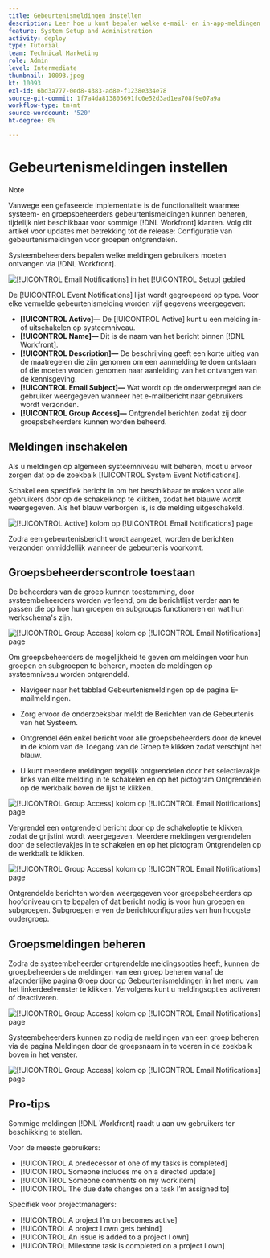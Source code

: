 ```yaml
---
title: Gebeurtenismeldingen instellen
description: Leer hoe u kunt bepalen welke e-mail- en in-app-meldingen gebruikers ontvangen door gebeurtenismeldingen te beheren.
feature: System Setup and Administration
activity: deploy
type: Tutorial
team: Technical Marketing
role: Admin
level: Intermediate
thumbnail: 10093.jpeg
kt: 10093
exl-id: 6bd3a777-0ed8-4383-ad8e-f1238e334e78
source-git-commit: 1f7a4da813805691fc0e52d3ad1ea708f9e07a9a
workflow-type: tm+mt
source-wordcount: '520'
ht-degree: 0%

---
```


<!---
this has the same content as the system administrator notification setup and mangement section of the email and inapp notificiations learning path
--->

<!---
add URL link in the note at the top of the LP
--->

# Gebeurtenismeldingen instellen

>[!NOTE]
>
>Vanwege een gefaseerde implementatie is de functionaliteit waarmee systeem- en groepsbeheerders gebeurtenismeldingen kunnen beheren, tijdelijk niet beschikbaar voor sommige [!DNL Workfront] klanten. Volg dit artikel voor updates met betrekking tot de release: Configuratie van gebeurtenismeldingen voor groepen ontgrendelen.

Systeembeheerders bepalen welke meldingen gebruikers moeten ontvangen via [!DNL Workfront].

![[!UICONTROL Email Notifications] in het [!UICONTROL Setup] gebied](assets/admin-fund-notifications-1.png)

De [!UICONTROL Event Notifications] lijst wordt gegroepeerd op type. Voor elke vermelde gebeurtenismelding worden vijf gegevens weergegeven:

* **[!UICONTROL Active]—** De [!UICONTROL Active] kunt u een melding in- of uitschakelen op systeemniveau.
* **[!UICONTROL Name]—** Dit is de naam van het bericht binnen [!DNL Workfront].
* **[!UICONTROL Description]—** De beschrijving geeft een korte uitleg van de maatregelen die zijn genomen om een aanmelding te doen ontstaan of die moeten worden genomen naar aanleiding van het ontvangen van de kennisgeving.
* **[!UICONTROL Email Subject]—** Wat wordt op de onderwerpregel aan de gebruiker weergegeven wanneer het e-mailbericht naar gebruikers wordt verzonden.
* **[!UICONTROL Group Access]—** Ontgrendel berichten zodat zij door groepsbeheerders kunnen worden beheerd.

## Meldingen inschakelen

Als u meldingen op algemeen systeemniveau wilt beheren, moet u ervoor zorgen dat op de zoekbalk [!UICONTROL System Event Notifications].

Schakel een specifiek bericht in om het beschikbaar te maken voor alle gebruikers door op de schakelknop te klikken, zodat het blauwe wordt weergegeven. Als het blauw verborgen is, is de melding uitgeschakeld.

![[!UICONTROL Active] kolom op [!UICONTROL Email Notifications] page](assets/admin-fund-notifications-2.png)

Zodra een gebeurtenisbericht wordt aangezet, worden de berichten verzonden onmiddellijk wanneer de gebeurtenis voorkomt.

## Groepsbeheerderscontrole toestaan

De beheerders van de groep kunnen toestemming, door systeembeheerders worden verleend, om de berichtlijst verder aan te passen die op hoe hun groepen en subgroups functioneren en wat hun werkschema&#39;s zijn.

![[!UICONTROL Group Access] kolom op [!UICONTROL Email Notifications] page](assets/ganotifications_01.png)

Om groepsbeheerders de mogelijkheid te geven om meldingen voor hun groepen en subgroepen te beheren, moeten de meldingen op systeemniveau worden ontgrendeld.

* Navigeer naar het tabblad Gebeurtenismeldingen op de pagina E-mailmeldingen.

* Zorg ervoor de onderzoeksbar meldt de Berichten van de Gebeurtenis van het Systeem.

* Ontgrendel één enkel bericht voor alle groepsbeheerders door de knevel in de kolom van de Toegang van de Groep te klikken zodat verschijnt het blauw.

* U kunt meerdere meldingen tegelijk ontgrendelen door het selectievakje links van elke melding in te schakelen en op het pictogram Ontgrendelen op de werkbalk boven de lijst te klikken.

![[!UICONTROL Group Access] kolom op [!UICONTROL Email Notifications] page](assets/ganotifications_02.png)

Vergrendel een ontgrendeld bericht door op de schakeloptie te klikken, zodat de grijstint wordt weergegeven. Meerdere meldingen vergrendelen door de selectievakjes in te schakelen en op het pictogram Ontgrendelen op de werkbalk te klikken.

![[!UICONTROL Group Access] kolom op [!UICONTROL Email Notifications] page](assets/ganotifications_03.png)

Ontgrendelde berichten worden weergegeven voor groepsbeheerders op hoofdniveau om te bepalen of dat bericht nodig is voor hun groepen en subgroepen. Subgroepen erven de berichtconfiguraties van hun hoogste oudergroep. ﻿


## Groepsmeldingen beheren

Zodra de systeembeheerder ontgrendelde meldingsopties heeft, kunnen de groepbeheerders de meldingen van een groep beheren vanaf de afzonderlijke pagina Groep door op Gebeurtenismeldingen in het menu van het linkerdeelvenster te klikken. Vervolgens kunt u meldingsopties activeren of deactiveren.

![[!UICONTROL Group Access] kolom op [!UICONTROL Email Notifications] page](assets/managegroupnotifications_01.png)

Systeembeheerders kunnen zo nodig de meldingen van een groep beheren via de pagina Meldingen door de groepsnaam in te voeren in de zoekbalk boven in het venster.

![[!UICONTROL Group Access] kolom op [!UICONTROL Email Notifications] page](assets/managegroupnotifications_02.png)

## Pro-tips

Sommige meldingen [!DNL Workfront] raadt u aan uw gebruikers ter beschikking te stellen.

Voor de meeste gebruikers:

* [!UICONTROL A predecessor of one of my tasks is completed]
* [!UICONTROL Someone includes me on a directed update]
* [!UICONTROL Someone comments on my work item]
* [!UICONTROL The due date changes on a task I’m assigned to]


Specifiek voor projectmanagers:

* [!UICONTROL A project I’m on becomes active]
* [!UICONTROL A project I own gets behind]
* [!UICONTROL An issue is added to a project I own]
* [!UICONTROL Milestone task is completed on a project I own]

<!---
learn more URLs
--->
